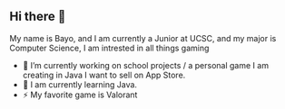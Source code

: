 ## Hi there 👋
My name is Bayo, and I am currently a Junior at UCSC, and my major is Computer Science, I am intrested in all things gaming
- 🔭 I’m currently working on school projects / a personal game I am creating in Java I want to sell on App Store.
- 🌱 I am currently learning Java.
- ⚡ My favorite game is Valorant

<!--
**bayobands/bayobands** is a ✨ _special_ ✨ repository because its `README.md` (this file) appears on your GitHub profile.

Here are some ideas to get you started:

- 🔭 I’m currently working on ...
- 🌱 I’m currently learning ...
- 👯 I’m looking to collaborate on ...
- 🤔 I’m looking for help with ...
- 💬 Ask me about ...
- 📫 How to reach me: ...
- 😄 Pronouns: ...
- ⚡ Fun fact: ...
-->
